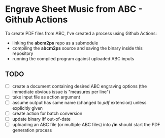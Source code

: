 # Engrave Sheet Music from ABC - Github Actions

To create PDF files from ABC, I've created a process using Github Actions:

* linking the **abcm2ps** repo as a submodule
* compiling the **abcm2ps** source and saving the binary inside this repository
* running the compiled program against uploaded ABC inputs


## TODO

- [ ] create a document containing desired ABC engraving options (the immediate obvious issue is "measures per line")
- [ ] take input file as action argument
- [ ] assume output has same name (changed to *pdf* extension) unless explicitly given
- [ ] create action for batch conversion
- [ ] update binary iff out-of-date
- [ ] uploading an ABC file (or multiple ABC files) into **/in** should start the PDF generation process
